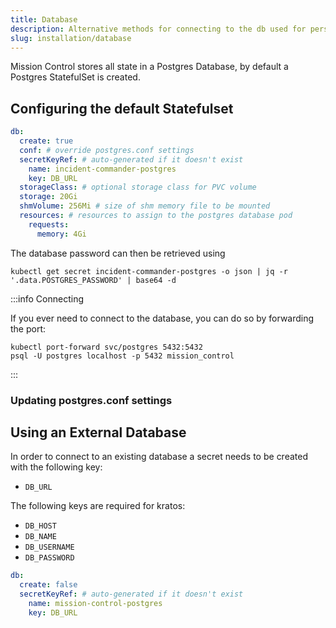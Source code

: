 ```yaml
---
title: Database
description: Alternative methods for connecting to the db used for persistence
slug: installation/database
---
```


Mission Control stores all state in a Postgres Database, by default a Postgres StatefulSet is created.

## Configuring the default Statefulset

```yaml title="values.yaml"
db:
  create: true
  conf: # override postgres.conf settings
  secretKeyRef: # auto-generated if it doesn't exist
    name: incident-commander-postgres
    key: DB_URL
  storageClass: # optional storage class for PVC volume
  storage: 20Gi
  shmVolume: 256Mi # size of shm memory file to be mounted
  resources: # resources to assign to the postgres database pod
    requests:
      memory: 4Gi
```

The database password can then be retrieved using

```shell
kubectl get secret incident-commander-postgres -o json | jq -r '.data.POSTGRES_PASSWORD' | base64 -d
```

:::info Connecting

If you ever need to connect to the database, you can do so by forwarding the port:

```shell
kubectl port-forward svc/postgres 5432:5432
psql -U postgres localhost -p 5432 mission_control
```

:::

### Updating postgres.conf settings

## Using an External Database

In order to connect to an existing database a secret needs to be created with the following key:

- `DB_URL`

The following keys are required for kratos:

- `DB_HOST`
- `DB_NAME`
- `DB_USERNAME`
- `DB_PASSWORD`


```yaml title="values.yaml"
db:
  create: false
  secretKeyRef: # auto-generated if it doesn't exist
    name: mission-control-postgres
    key: DB_URL
```
